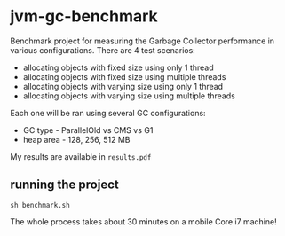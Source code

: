 # jvm-gc-benchmark

Benchmark project for measuring the Garbage Collector performance in various configurations. 
There are 4 test scenarios:
- allocating objects with fixed size using only 1 thread
- allocating objects with fixed size using multiple threads
- allocating objects with varying size using only 1 thread
- allocating objects with varying size using multiple threads

Each one will be ran using several GC configurations:
- GC type - ParallelOld vs CMS vs G1
- heap area - 128, 256, 512 MB

My results are available in `results.pdf`


## running the project

`sh benchmark.sh`  
 
The whole process takes about 30 minutes on a mobile Core i7 machine!